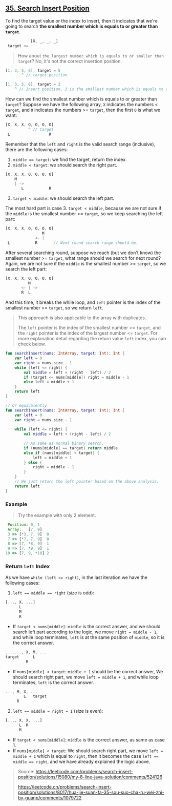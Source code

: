 ## [35. Search Insert Position](https://leetcode.com/problems/search-insert-position/)

To find the target value or the index to insert, then it indicates that we're going to search **the smallest number which is equals to or greater than `target`**.

```js
           [X, _, _, _]
 target <=
```

> How about `the largest number which is equals to or smaller than target`? No, it's not the correct insertion position.

```js
[1, 3, 5, 6], target = 5
       ^ // target position

[1, 3, 5, 6], target = 2
    ^ // Insert position, 3 is the smallest number which is equals to or greater than 2.
```

How can we find the smallest number which is equals to or greater than `target`? Suppose we have the following array, `X` indicates the numbers < `target`, and `O` indicates the numbers >= `target`, then the first `O` is what we want:
```js
[X, X, X, O, O, O, O]
          ^ // target
 L                 R
```

Remember that the `left` and `right` is the valid search range (inclusive), there are the following cases:
1. `middle == target`: we find the target, return the index.
2. `middle < target`: we should search the right part.
```js
[X, X, X, O, O, O, O]
    M
    | -> 
       L           R
```
3. `target < middle`: we should search the left part.

The most hard part is case 3. `target < middle`, because we are not sure if the `middle` is the smallest number >= `target`, so we keep searching the left part:
```js
[X, X, X, O, O, O, O]
                M
             <- |
 L           R       // Next round search range should be.
```

After several searching round, suppose we reach (but we don't know) the smallest number >= `target`, what range should we search for next round? Again, we are not sure if the `middle` is the smallest number >= `target`, so we search the left part:
```js
[X, X, X, O, O, O, O]
          M 
       <- | ->
       R  L
```
And this time, it breaks the while loop, and `left` pointer is the index of the smallest number >= `target`, so we return `left`.

> This approach is also applicable to the array with duplicates.
>
> The `left` pointer is the index of the smallest number >= `target`, and the `right` pointer is the index of the largest number <= `target`. For more explanation detail regarding the return value `left` index, you can check below.

```kotlin
fun searchInsert(nums: IntArray, target: Int): Int {
    var left = 0
    var right = nums.size - 1
    while (left <= right) {
        val middle = left + (right - left) / 2
        if (target <= nums[middle]) right = middle - 1
        else left = middle + 1
    }
    return left
}

// Or equivalently
fun searchInsert(nums: IntArray, target: Int): Int {
    var left = 0
    var right = nums.size - 1
    
    while (left <= right) {
        val middle = left + (right - left) / 2

        // As same as normal binary search.
        if (nums[middle] == target) return middle
        else if (nums[middle] < target) {
            left = middle + 1
        } else {
            right = middle - 1
        }
    }
    // We just return the left pointer based on the above analysis.
    return left
}
```

### Example
> Try the example with only 2 element.
```js
 Position: 0, 1
 Array:   [7, 9]
 3 => [*3, 7, 9]  0
 7 => [*7, 7, 9]  0
 8 => [7, *8, 9]  1
 9 => [7, *9, 9]  1
10 => [7, 9, *10] 2
```

### Return `left` Index
As we have `while (left <= right)`, in the last iteration we have the following cases:
1. `left == middle == right` (size is odd): 
```js
[..., X, ...]
      L
      M
      R
```

* If `target < nums[middle]`: `middle` is the correct answer, and we should search left part according to the logic, we move `right = middle - 1`, and while loop terminates, `left` is at the same position of `middle`, so it is the correct answer.
```js
......., X, M, ...
target      L
         R
```

* If `nums[middle] < target`: `middle + 1` should be the correct answer, We should search right part, we move `left = middle + 1`, and while loop terminates, `left` is the correct answer.

```js
..., M, X, ...
        L   target
     R
```

2. `left == middle = right = 1` (size is even): 
```js
[..., X, X, ...]
      L  R
      M 
```
* If `target < nums[middle]`: `middle` is the correct answer, as same as case 1.
* If `nums[middle] < target`: We should search right part, we move `left = middle + 1` which is equal to `right`, then it becomes the case `left == middle == right`, and we have already explained the logic above.

> Source: https://leetcode.com/problems/search-insert-position/solutions/15080/my-8-line-java-solution/comments/524126
> 
> https://leetcode.cn/problems/search-insert-position/solutions/8017/hua-jie-suan-fa-35-sou-suo-cha-ru-wei-zhi-by-guanp/comments/1079722